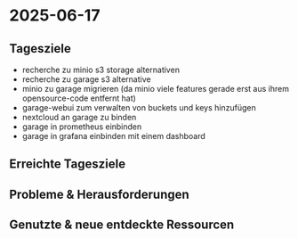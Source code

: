 2025-06-17
==========

Tagesziele
----------

- recherche zu minio s3 storage alternativen 
- recherche zu garage s3 alternative
- minio zu garage migrieren (da minio viele features gerade erst aus ihrem opensource-code entfernt hat)
- garage-webui zum verwalten von buckets und keys hinzufügen
- nextcloud an garage zu binden
- garage in prometheus einbinden
- garage in grafana einbinden mit einem dashboard

Erreichte Tagesziele
--------------------


Probleme & Herausforderungen
----------------------------



Genutzte & neue entdeckte Ressourcen
------------------------------------
